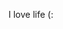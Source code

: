 I love life (:

<!---
lucspt/lucspt is a ✨ special ✨ repository because its `README.md` (this file) appears on your GitHub profile.
You can click the Preview link to take a look at your changes.
--->
